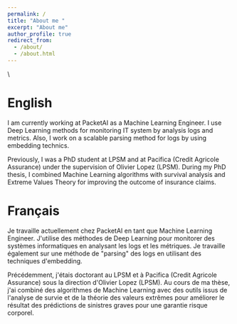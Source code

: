 ```yaml
---
permalink: /
title: "About me "
excerpt: "About me"
author_profile: true
redirect_from: 
  - /about/
  - /about.html
---
```

\

English
======


I am currently working at PacketAI as a Machine Learning Engineer. 
I use Deep Learning methods for monitoring IT system by analysis logs and metrics. Also, I work on a scalable parsing method for logs by using embedding technics.

Previously, I was a PhD student at LPSM and at Pacifica (Credit Agricole Assurance) under the supervision of Olivier Lopez (LPSM).
During my PhD thesis, I combined Machine Learning algorithms with survival analysis and Extreme Values Theory for improving the outcome of insurance claims.


Français
======


Je travaille actuellement chez PacketAI en tant que Machine Learning Engineer.
J'utilise des méthodes de Deep Learning pour monitorer des systèmes informatiques en analysant les logs et les métriques. Je travaille également sur une méthode de "parsing" des logs en utilisant des techniques d'embedding.

Précédemment, j'étais doctorant au LPSM et à Pacifica (Credit Agricole Assurance) sous la direction d'Olivier Lopez (LPSM).
Au cours de ma thèse, j'ai combiné des algorithmes de Machine Learning avec des outils issus de l'analyse de survie et de la théorie des valeurs extrêmes pour améliorer le résultat des prédictions de sinistres graves pour une garantie risque corporel.